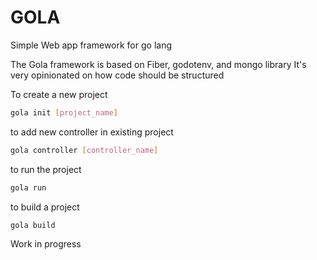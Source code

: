 # GOLA

Simple Web app framework for go lang

The Gola framework is based on Fiber, godotenv, and mongo library
It's very opinionated on how code should be structured

To create a new project
```bash
gola init [project_name]
```

to add new controller in existing project

```bash
gola controller [controller_name]
```

to run the project

```bash
gola run
```

to build a project
```bash
gola build
```


Work in progress
